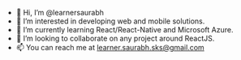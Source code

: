 - 👋 Hi, I’m @learnersaurabh
- 👀 I’m interested in developing web and mobile solutions.
- 🌱 I’m currently learning React/React-Native and Microsoft Azure.
- 💞️ I’m looking to collaborate on any project around ReactJS.
- 📫 You can reach me at learner.saurabh.sks@gmail.com

<!---
learnersaurabh/learnersaurabh is a ✨ special ✨ repository because its `README.md` (this file) appears on your GitHub profile.
You can click the Preview link to take a look at your changes.
--->
